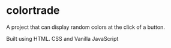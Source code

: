 # colortrade

A project that can display random colors at the click of a button.

Built using HTML. CSS and Vanilla JavaScript
